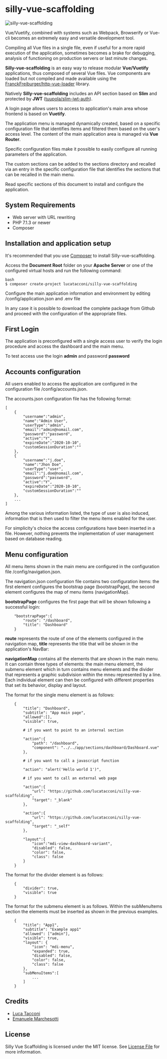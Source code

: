 # silly-vue-scaffolding

![silly-vue-scaffolding](https://user-images.githubusercontent.com/9921890/94295629-ccbbed00-ff61-11ea-93e7-3f2255c5c344.png)

Vue/Vuetify, combined with systems such as Webpack, Browserify or Vue-cli becomes an extremely easy and versatile development tool.

Compiling all Vue files in a single file, even if useful for a more rapid execution of the application, sometimes becomes a brake for debugging, analysis of functioning on production servers or last minute changes.

**Silly-vue-scaffolding** is an easy way to release modular **Vue/Vuetify** applications, thus composed of several Vue files. Vue components are loaded but not compiled and made available using the [FranckFreiburger/http-vue-loader](https://github.com/FranckFreiburger/http-vue-loader) library.

Natively **Silly-vue-scaffolding** includes an API section based on **Slim** and protected by **JWT** ([tuupola/slim-jwt-auth](https://github.com/tuupola/slim-jwt-auth)).

A login page allows users to access to application's main area whose frontend is based on **Vuetify**.

The application menu is managed dynamically created, based on a specific configuration file that identifies items and filtered them based on the user's access level. The content of the main application area is managed via **Vue Router**.

Specific configuration files make it possible to easily configure all running parameters of the application.

The custom sections can be added to the sections directory and recalled via an entry in the specific configuration file that identifies the sections that can be recalled in the main menu.

Read specific sections of this document to install and configure the application.


## System Requirements

* Web server with URL rewriting
* PHP 7.1.3 or newer
* Composer


## Installation and application setup

It's recommended that you use [Composer](https://getcomposer.org/) to install Silly-vue-scaffolding.

Access the **Document Root** folder on your **Apache Server** or one of the configured virtual hosts and run the following command:
```
bash
$ composer create-project lucatacconi/silly-vue-scaffolding
```

Configure the main application information and environment by editing /config/application.json and .env file

In any case it is possible to download the complete package from Github and proceed with the configuration of the appropriate files.


## First Login

The application is preconfigured with a single access user to verify the login procedure and access the dashboard and the main menu.

To test access use the login **admin** and password **password**


## Accounts configuration

All users enabled to access the application are configured in the configuration file /config/accounts.json.

The accounts.json configuration file has the following format:
```
[
    {
        "username":"admin",
        "name":"Admin User",
        "userType":"admin",
        "email":"admin@nomail.com",
        "password":"password",
        "active":"Y",
        "expireDate":"2020-10-10",
        "customSessionDuration":""
    },
    {
        "username":"j.doe",
        "name":"Jhon Doe",
        "userType":"user",
        "email":"j.doe@nomail.com",
        "password":"password",
        "active":"Y",
        "expireDate":"2020-10-10",
        "customSessionDuration":""
    },
    ...
]
```

Among the various information listed, the type of user is also induced, information that is then used to filter the menu items enabled for the user.

For simplicity's choice the access configurations have been inserted in a file. However, nothing prevents the implementation of user management based on database reading.

## Menu configuration

All menu items shown in the main menu are configured in the configuration file /config/navigation.json.

The navigation.json configuration file contains two configuration items: the first element configures the bootstrap page (bootstrapPage), the second element configures the map of menu items (navigationMap).

**bootstrapPage** configures the first page that will be shown following a successful login:
```
    "bootstrapPage":{
        "route": "/dashboard",
        "title": "Dashboard"
    }
```

**route** represents the route of one of the elements configured in the navigation map, **title** represents the title that will be shown in the application's NavBar:

**navigationMap** contains all the elements that are shown in the main menu. It can contain three types of elements: the main menu element, the submenu element which in turn contains menu elements and the divider that represents a graphic subdivision within the mneu represented by a line. Each individual element can then be configured with different properties that set its behavior, display and layout.

The format for the single menu element is as follows:
```
    {
        "title": "Dashboard",
        "subtitle": "App main page",
        "allowed":[],
        "visible": true,

        # if you want to point to an internal section

        "action":{
            "path": "/dashboard",
            "component": "../../app/sections/dashboard/Dashboard.vue"
        },

        # if you want to call a javascript function

        "action": "alert('Hello world 1')",

        # if you want to call an external web page

        "action":{
            "url": "https://github.com/lucatacconi/silly-vue-scaffolding",
            "target": "_blank"
        },

        "action":{
            "url": "https://github.com/lucatacconi/silly-vue-scaffolding",
            "target": "_self"
        },

        "layout":{
            "icon":"mdi-view-dashboard-variant",
            "disabled": false,
            "color": false,
            "class": false
        }
    }
```

The format for the divider element is as follows:
```
    {
        "divider": true,
        "visible": true
    }
```

The format for the submenu element is as follows. Within the subMenuItems section the elements must be inserted as shown in the previous examples.
```
    {
        "title": "App1",
        "subtitle": "Example app1"
        "allowed": ["admin"],
        "visible": true,
        "layout": {
            "icon": "mdi-menu",
            "expanded": true,
            "disabled": false,
            "color": false,
            "class": false
        },
        "subMenuItems":[
            ...
        ]
    }
```


## Credits

* [Luca Tacconi](https://github.com/lucatacconi)
* [Emanuele Marchesotti](https://github.com/flagellarmirror)


## License

Silly Vue Scaffolding is licensed under the MIT license. See [License File](LICENSE.md) for more information.

